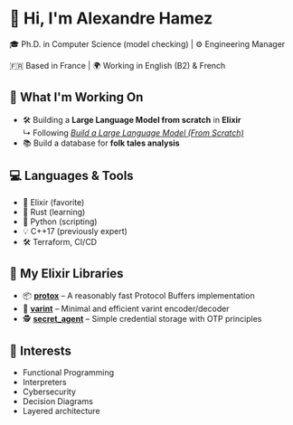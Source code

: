 # 👋 Hi, I'm Alexandre Hamez

🎓 Ph.D. in Computer Science (model checking) | ⚙️ Engineering Manager

🇫🇷 Based in France | 🌍 Working in English (B2) & French

## 🚀 What I'm Working On

- 🛠 Building a **Large Language Model from scratch** in **Elixir**  
    ↳ Following [*Build a Large Language Model (From Scratch)*](https://www.oreilly.com/library/view/build-a-large/9781098152881/)  
- 📚 Build a database for **folk tales analysis**

## 💻 Languages & Tools

- 💜 Elixir (favorite)
- 🦀 Rust (learning)
- 🐍 Python (scripting)
- 💡 C++17 (previously expert)
- 🛠 Terraform, CI/CD

## 🧰 My Elixir Libraries

- 📦 [**protox**](https://github.com/ahamez/protox) – A reasonably fast Protocol Buffers implementation
- 🔢 [**varint**](https://github.com/ahamez/varint) – Minimal and efficient varint encoder/decoder
- 🕵️ [**secret_agent**](https://github.com/ahamez/secret_agent) – Simple credential storage with OTP principles

## 🧠 Interests

- Functional Programming
- Interpreters
- Cybersecurity
- Decision Diagrams
- Layered architecture
